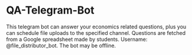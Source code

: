 # QA-Telegram-Bot
This telegram bot can answer your economics related questions, plus you can schedule file uploads to the specified channel. Questions are fetched from a Google spreadsheet made by students. 
Username: @file_distributor_bot. 
The bot may be offline.
